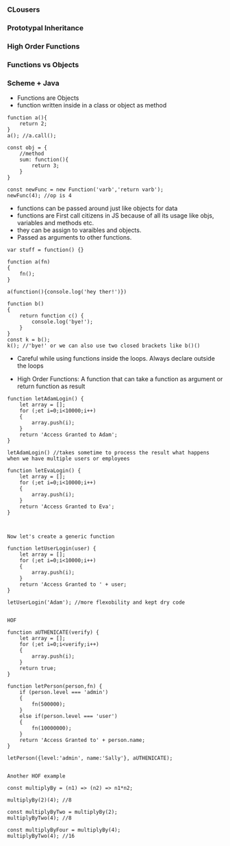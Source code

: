 ### CLousers
### Prototypal Inheritance
### High Order Functions
### Functions vs Objects
### Scheme + Java

- Functions are Objects
- function written inside in a class or object as method
```
function a(){
    return 2;
}
a(); //a.call();

const obj = {
    //method
    sum: function(){
        return 3;
    }
}

const newFunc = new Function('varb','return varb');
newFunc(4); //op is 4

```

- functions can be passed around just like objects for data
- functions are First call citizens in JS because of all its usage like objs, variables and methods etc.
- they can be assign to varaibles and objects.
- Passed as arguments to other functions.
```
var stuff = function() {}

function a(fn)
{
    fn();
}

a(function(){console.log('hey ther!')})

function b()
{
    return function c() {
        console.log('bye!');
    }
}
const k = b();
k(); //'bye!' or we can also use two closed brackets like b()()
```
- Careful while using functions inside the loops. Always declare outside the loops

- High Order Functions: A function that can take a function as argument or return function as result 

```
function letAdamLogin() {
    let array = [];
    for (;et i=0;i<10000;i++)
    {
        array.push(i);
    }
    return 'Access Granted to Adam';
}

letAdamLogin() //takes sometime to process the result what happens when we have multiple users or employees

function letEvaLogin() {
    let array = [];
    for (;et i=0;i<10000;i++)
    {
        array.push(i);
    }
    return 'Access Granted to Eva';
}



Now let's create a generic function

function letUserLogin(user) {
    let array = [];
    for (;et i=0;i<10000;i++)
    {
        array.push(i);
    }
    return 'Access Granted to ' + user;
}

letUserLogin('Adam'); //more flexobility and kept dry code


HOF

function aUTHENICATE(verify) {
    let array = [];
    for (;et i=0;i<verify;i++)
    {
        array.push(i);
    }
    return true;
}

function letPerson(person,fn) {
    if (person.level === 'admin')
    {
        fn(500000);
    }
    else if(person.level === 'user')
    {
        fn(10000000);
    }
    return 'Access Granted to' + person.name;
}

letPerson({level:'admin', name:'Sally'}, aUTHENICATE);


Another HOF example

const multiplyBy = (n1) => (n2) => n1*n2;

multiplyBy(2)(4); //8

const multiplyByTwo = multiplyBy(2);
multiplyByTwo(4); //8

const multiplyByFour = multiplyBy(4);
multiplyByTwo(4); //16
```